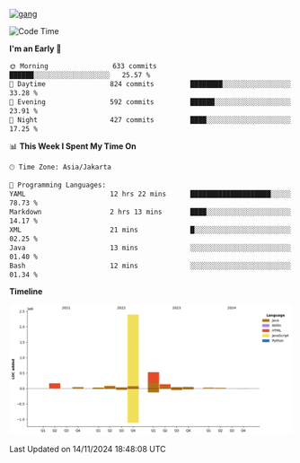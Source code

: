 <!-- [<img src='https://dev.karakun.com/assets/posts/2018-09-16-jc-java-article/3duke_suspects.jpg' alt='java'>](https://github.com/yeahbutstill) -->
[<img src='https://asset-2.tstatic.net/tribunnewswiki/foto/bank/images/Mozart.jpg' alt='gang'>](https://github.com/yeahbutstill)

<!--START_SECTION:waka-->
![Code Time](http://img.shields.io/badge/Code%20Time-2%2C900%20hrs%2044%20mins-blue)

**I'm an Early 🐤** 

```text
🌞 Morning                633 commits         ██████░░░░░░░░░░░░░░░░░░░   25.57 % 
🌆 Daytime                824 commits         ████████░░░░░░░░░░░░░░░░░   33.28 % 
🌃 Evening                592 commits         ██████░░░░░░░░░░░░░░░░░░░   23.91 % 
🌙 Night                  427 commits         ████░░░░░░░░░░░░░░░░░░░░░   17.25 % 
```


📊 **This Week I Spent My Time On** 

```text
🕑︎ Time Zone: Asia/Jakarta

💬 Programming Languages: 
YAML                     12 hrs 22 mins      ████████████████████░░░░░   78.73 % 
Markdown                 2 hrs 13 mins       ████░░░░░░░░░░░░░░░░░░░░░   14.17 % 
XML                      21 mins             █░░░░░░░░░░░░░░░░░░░░░░░░   02.25 % 
Java                     13 mins             ░░░░░░░░░░░░░░░░░░░░░░░░░   01.40 % 
Bash                     12 mins             ░░░░░░░░░░░░░░░░░░░░░░░░░   01.34 % 
```

**Timeline**

![Lines of Code chart](https://raw.githubusercontent.com/yeahbutstill/yeahbutstill/main/assets/bar_graph.png)


 Last Updated on 14/11/2024 18:48:08 UTC
<!--END_SECTION:waka-->
